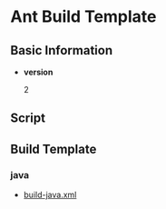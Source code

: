 Ant Build Template
==================

Basic Information
-----------------

* __version__

    2

Script
------

Build Template
--------------

### java

* [build-java.xml](doc/build-java.md)



